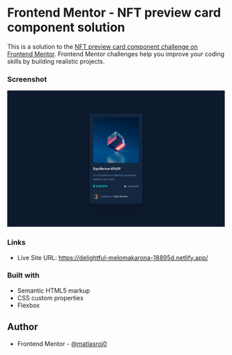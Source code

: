 # Frontend Mentor - NFT preview card component solution

This is a solution to the [NFT preview card component challenge on Frontend Mentor](https://www.frontendmentor.io/challenges/nft-preview-card-component-SbdUL_w0U). Frontend Mentor challenges help you improve your coding skills by building realistic projects. 

### Screenshot

![](./design/desktop-design.jpg)

### Links

- Live Site URL: https://delightful-melomakarona-18895d.netlify.app/

### Built with

- Semantic HTML5 markup
- CSS custom properties
- Flexbox

## Author

- Frontend Mentor - [@matiasroj0](https://www.frontendmentor.io/profile/matiasroj0)
